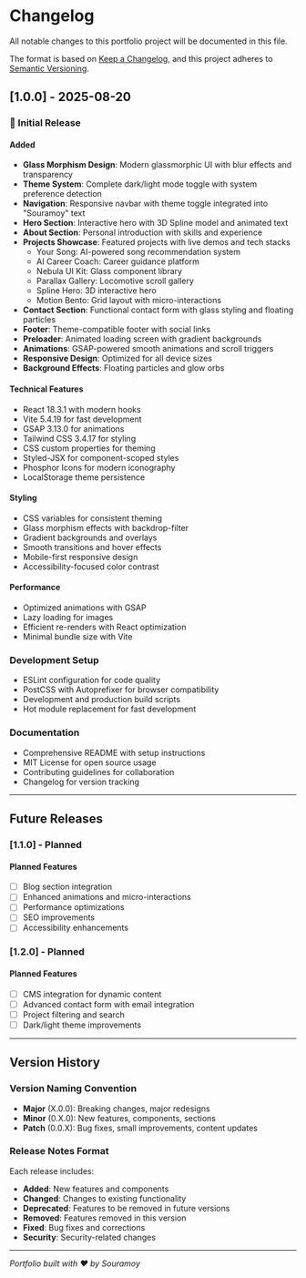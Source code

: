 # Changelog

All notable changes to this portfolio project will be documented in this file.

The format is based on [Keep a Changelog](https://keepachangelog.com/en/1.0.0/),
and this project adheres to [Semantic Versioning](https://semver.org/spec/v2.0.0.html).

## [1.0.0] - 2025-08-20

### 🎉 Initial Release

#### Added
- **Glass Morphism Design**: Modern glassmorphic UI with blur effects and transparency
- **Theme System**: Complete dark/light mode toggle with system preference detection
- **Navigation**: Responsive navbar with theme toggle integrated into "Souramoy" text
- **Hero Section**: Interactive hero with 3D Spline model and animated text
- **About Section**: Personal introduction with skills and experience
- **Projects Showcase**: Featured projects with live demos and tech stacks
  - Your Song: AI-powered song recommendation system
  - AI Career Coach: Career guidance platform
  - Nebula UI Kit: Glass component library
  - Parallax Gallery: Locomotive scroll gallery
  - Spline Hero: 3D interactive hero
  - Motion Bento: Grid layout with micro-interactions
- **Contact Section**: Functional contact form with glass styling and floating particles
- **Footer**: Theme-compatible footer with social links
- **Preloader**: Animated loading screen with gradient backgrounds
- **Animations**: GSAP-powered smooth animations and scroll triggers
- **Responsive Design**: Optimized for all device sizes
- **Background Effects**: Floating particles and glow orbs

#### Technical Features
- React 18.3.1 with modern hooks
- Vite 5.4.19 for fast development
- GSAP 3.13.0 for animations
- Tailwind CSS 3.4.17 for styling
- CSS custom properties for theming
- Styled-JSX for component-scoped styles
- Phosphor Icons for modern iconography
- LocalStorage theme persistence

#### Styling
- CSS variables for consistent theming
- Glass morphism effects with backdrop-filter
- Gradient backgrounds and overlays
- Smooth transitions and hover effects
- Mobile-first responsive design
- Accessibility-focused color contrast

#### Performance
- Optimized animations with GSAP
- Lazy loading for images
- Efficient re-renders with React optimization
- Minimal bundle size with Vite

### Development Setup
- ESLint configuration for code quality
- PostCSS with Autoprefixer for browser compatibility
- Development and production build scripts
- Hot module replacement for fast development

### Documentation
- Comprehensive README with setup instructions
- MIT License for open source usage
- Contributing guidelines for collaboration
- Changelog for version tracking

---

## Future Releases

### [1.1.0] - Planned
#### Planned Features
- [ ] Blog section integration
- [ ] Enhanced animations and micro-interactions
- [ ] Performance optimizations
- [ ] SEO improvements
- [ ] Accessibility enhancements

### [1.2.0] - Planned
#### Planned Features
- [ ] CMS integration for dynamic content
- [ ] Advanced contact form with email integration
- [ ] Project filtering and search
- [ ] Dark/light theme improvements

---

## Version History

### Version Naming Convention
- **Major** (X.0.0): Breaking changes, major redesigns
- **Minor** (0.X.0): New features, components, sections
- **Patch** (0.0.X): Bug fixes, small improvements, content updates

### Release Notes Format
Each release includes:
- **Added**: New features and components
- **Changed**: Changes to existing functionality
- **Deprecated**: Features to be removed in future versions
- **Removed**: Features removed in this version
- **Fixed**: Bug fixes and corrections
- **Security**: Security-related changes

---

*Portfolio built with ❤️ by Souramoy*
